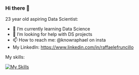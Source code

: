 ### Hi there 👋

23 year old aspiring Data Scientist:

- 🌱 I’m currently learning Data Science
- 🤔 I’m looking for help with DS projects
- 📫 How to reach me:
  @knowraphael on insta
 - My LinkedIn: https://www.linkedin.com/in/raffaelefruncillo

My skills:

[![My Skills](https://skillicons.dev/icons?i=py,anaconda,js,aws,flutter,mysql,postgres,sqlite,tensorflow,html,css)](https://skillicons.dev)


